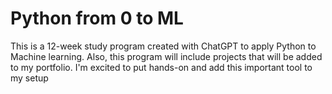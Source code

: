 # Python from 0 to ML
This is a 12-week study program created with ChatGPT to apply Python to Machine learning. Also, this program will include projects that will be added to my portfolio. I'm excited to put hands-on and add this important tool to my setup
